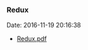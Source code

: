<!--
title: Redux
date: 2016-11-19 20:16:38
tags:
- Redux
- Web
-->
### Redux
Date: 2016-11-19 20:16:38

* [Redux.pdf](https://github.com/zhuzhigao/PersonalMaterials/raw/master/Redux/Redux.pdf)
<!-- more -->
